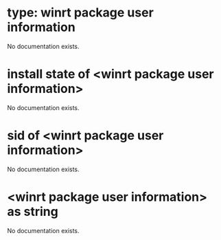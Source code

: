 # type: winrt package user information

No documentation exists.

# install state of &lt;winrt package user information&gt;

No documentation exists.

# sid of &lt;winrt package user information&gt;

No documentation exists.

# &lt;winrt package user information&gt; as string

No documentation exists.
